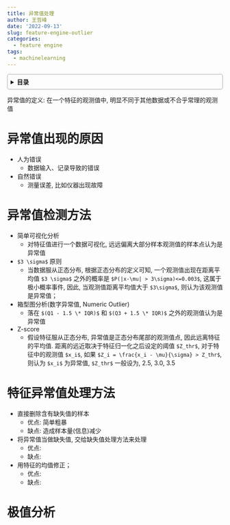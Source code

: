 ```yaml
---
title: 异常值处理
author: 王哲峰
date: '2022-09-13'
slug: feature-engine-outlier
categories:
  - feature engine
tags:
  - machinelearning
---
```


<style>
details {
    border: 1px solid #aaa;
    border-radius: 4px;
    padding: .5em .5em 0;
}
summary {
    font-weight: bold;
    margin: -.5em -.5em 0;
    padding: .5em;
}
details[open] {
    padding: .5em;
}
details[open] summary {
    border-bottom: 1px solid #aaa;
    margin-bottom: .5em;
}
</style>

<details><summary>目录</summary><p>

- [异常值出现的原因](#异常值出现的原因)
- [异常值检测方法](#异常值检测方法)
- [特征异常值处理方法](#特征异常值处理方法)
- [极值分析](#极值分析)
</p></details><p></p>

异常值的定义: 在一个特征的观测值中, 明显不同于其他数据或不合乎常理的观测值

# 异常值出现的原因

- 人为错误
   - 数据输入、记录导致的错误
- 自然错误
   - 测量误差, 比如仪器出现故障

# 异常值检测方法

- 简单可视化分析
    - 对特征值进行一个数据可视化, 远远偏离大部分样本观测值的样本点认为是异常值
- `$3 \sigma$` 原则
    - 当数据服从正态分布, 根据正态分布的定义可知, 
      一个观测值出现在距离平均值 `$3 \sigma$` 之外的概率是 `$P(|x-\mu| > 3\sigma)<=0.003$`, 
      这属于极小概率事件, 因此, 当观测值距离平均值大于 `$3\sigma$`, 则认为该观测值是异常值；
- 箱型图分析(数字异常值, Numeric Outlier)
    - 落在 `$(Q1 - 1.5 \* IQR)$` 和 `$(Q3 + 1.5 \* IQR)$` 之外的观测值认为是异常值
- Z-score
   - 假设特征服从正态分布, 异常值是正态分布尾部的观测值点, 因此远离特征的平均值. 
     距离的远近取决于特征归一化之后设定的阈值 `$Z_thr$`, 对于特征中的观测值 `$x_i$`, 
     如果 `$Z_i = \frac{x_i - \mu}{\sigma} > Z_thr$`, 则认为 `$x_i$` 为异常值, 
     `$Z_thr$` 一般设为, 2.5, 3.0, 3.5

# 特征异常值处理方法

- 直接删除含有缺失值的样本
   - 优点: 简单粗暴
   - 缺点: 造成样本量(信息)减少
- 将异常值当做缺失值, 交给缺失值处理方法来处理
   - 优点: 
   - 缺点: 
- 用特征的均值修正；
   - 优点: 
   - 缺点: 

# 极值分析

